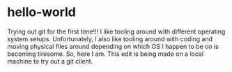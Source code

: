 # hello-world
Trying out git for the first time!!!
I like tooling around with different operating system setups. Unfortunately, I also like tooling around with coding and moving physical files around depending on which OS I happen to be on is becoming tiresome. So, here I am.
This edit is being made on a local machine to try out a git client.